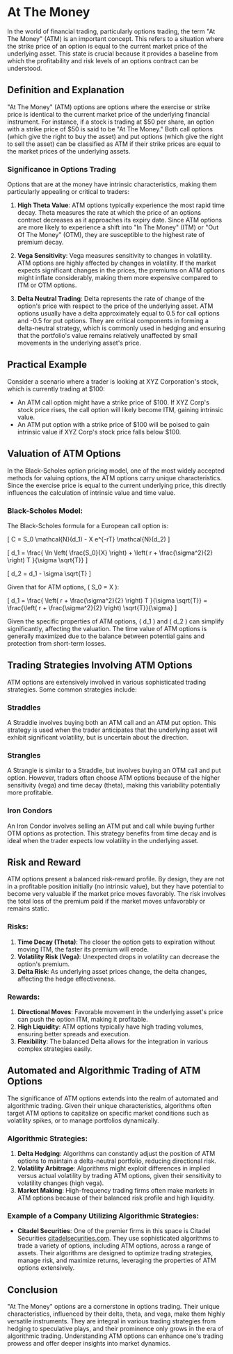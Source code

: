 # At The Money

In the world of financial trading, particularly options trading, the term "At The Money" (ATM) is an important concept. This refers to a situation where the strike price of an option is equal to the current market price of the underlying asset. This state is crucial because it provides a baseline from which the profitability and risk levels of an options contract can be understood.

## Definition and Explanation

"At The Money" (ATM) options are options where the exercise or strike price is identical to the current market price of the underlying financial instrument. For instance, if a stock is trading at $50 per share, an option with a strike price of $50 is said to be "At The Money." Both call options (which give the right to buy the asset) and put options (which give the right to sell the asset) can be classified as ATM if their strike prices are equal to the market prices of the underlying assets.

### Significance in Options Trading

Options that are at the money have intrinsic characteristics, making them particularly appealing or critical to traders:

1. **High Theta Value**: ATM options typically experience the most rapid time decay. Theta measures the rate at which the price of an options contract decreases as it approaches its expiry date. Since ATM options are more likely to experience a shift into "In The Money" (ITM) or "Out Of The Money" (OTM), they are susceptible to the highest rate of premium decay.

2. **Vega Sensitivity**: Vega measures sensitivity to changes in volatility. ATM options are highly affected by changes in volatility. If the market expects significant changes in the prices, the premiums on ATM options might inflate considerably, making them more expensive compared to ITM or OTM options.

3. **Delta Neutral Trading**: Delta represents the rate of change of the option's price with respect to the price of the underlying asset. ATM options usually have a delta approximately equal to 0.5 for call options and -0.5 for put options. They are critical components in forming a delta-neutral strategy, which is commonly used in hedging and ensuring that the portfolio's value remains relatively unaffected by small movements in the underlying asset's price.

## Practical Example

Consider a scenario where a trader is looking at XYZ Corporation's stock, which is currently trading at $100:

- An ATM call option might have a strike price of $100. If XYZ Corp's stock price rises, the call option will likely become ITM, gaining intrinsic value.
- An ATM put option with a strike price of $100 will be poised to gain intrinsic value if XYZ Corp's stock price falls below $100.

## Valuation of ATM Options

In the Black-Scholes option pricing model, one of the most widely accepted methods for valuing options, the ATM options carry unique characteristics. Since the exercise price is equal to the current underlying price, this directly influences the calculation of intrinsic value and time value.

### Black-Scholes Model:

The Black-Scholes formula for a European call option is:

\[ C = S_0 \mathcal{N}(d_1) - X e^{-rT} \mathcal{N}(d_2) \]

\[ d_1 = \frac{ \ln \left( \frac{S_0}{X} \right) + \left( r + \frac{\sigma^2}{2} \right) T }{\sigma \sqrt{T}} \]

\[ d_2 = d_1 - \sigma \sqrt{T} \]

Given that for ATM options, \( S_0 = X \):

\[ d_1 = \frac{ \left( r + \frac{\sigma^2}{2} \right) T }{\sigma \sqrt{T}} = \frac{\left( r + \frac{\sigma^2}{2} \right) \sqrt{T}}{\sigma} \]

Given the specific properties of ATM options, \( d_1 \) and \( d_2 \) can simplify significantly, affecting the valuation. The time value of ATM options is generally maximized due to the balance between potential gains and protection from short-term losses.

## Trading Strategies Involving ATM Options

ATM options are extensively involved in various sophisticated trading strategies. Some common strategies include:

### Straddles

A Straddle involves buying both an ATM call and an ATM put option. This strategy is used when the trader anticipates that the underlying asset will exhibit significant volatility, but is uncertain about the direction.

### Strangles

A Strangle is similar to a Straddle, but involves buying an OTM call and put option. However, traders often choose ATM options because of the higher sensitivity (vega) and time decay (theta), making this variability potentially more profitable.

### Iron Condors

An Iron Condor involves selling an ATM put and call while buying further OTM options as protection. This strategy benefits from time decay and is ideal when the trader expects low volatility in the underlying asset.

## Risk and Reward

ATM options present a balanced risk-reward profile. By design, they are not in a profitable position initially (no intrinsic value), but they have potential to become very valuable if the market price moves favorably. The risk involves the total loss of the premium paid if the market moves unfavorably or remains static.

### Risks:

1. **Time Decay (Theta)**: The closer the option gets to expiration without moving ITM, the faster its premium will erode.
2. **Volatility Risk (Vega)**: Unexpected drops in volatility can decrease the option's premium.
3. **Delta Risk**: As underlying asset prices change, the delta changes, affecting the hedge effectiveness.

### Rewards:

1. **Directional Moves**: Favorable movement in the underlying asset's price can push the option ITM, making it profitable.
2. **High Liquidity**: ATM options typically have high trading volumes, ensuring better spreads and execution.
3. **Flexibility**: The balanced Delta allows for the integration in various complex strategies easily.

## Automated and Algorithmic Trading of ATM Options

The significance of ATM options extends into the realm of automated and algorithmic trading. Given their unique characteristics, algorithms often target ATM options to capitalize on specific market conditions such as volatility spikes, or to manage portfolios dynamically.

### Algorithmic Strategies:

1. **Delta Hedging**: Algorithms can constantly adjust the position of ATM options to maintain a delta-neutral portfolio, reducing directional risk.
2. **Volatility Arbitrage**: Algorithms might exploit differences in implied versus actual volatility by trading ATM options, given their sensitivity to volatility changes (high vega).
3. **Market Making**: High-frequency trading firms often make markets in ATM options because of their balanced risk profile and high liquidity.

### Example of a Company Utilizing Algorithmic Strategies:

- **Citadel Securities**: One of the premier firms in this space is Citadel Securities [citadelsecurities.com](https://www.citadelsecurities.com/). They use sophisticated algorithms to trade a variety of options, including ATM options, across a range of assets. Their algorithms are designed to optimize trading strategies, manage risk, and maximize returns, leveraging the properties of ATM options extensively.

## Conclusion

"At The Money" options are a cornerstone in options trading. Their unique characteristics, influenced by their delta, theta, and vega, make them highly versatile instruments. They are integral in various trading strategies from hedging to speculative plays, and their prominence only grows in the era of algorithmic trading. Understanding ATM options can enhance one's trading prowess and offer deeper insights into market dynamics.